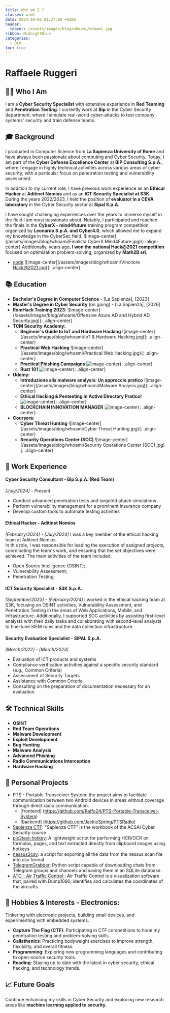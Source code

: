 ```yaml
---
title: Who am I ?
classes: wide
date: 2024-10-06 01:27:00 +0200
header:
  teaser: /assets/images/blog/whoami/whoami.jpg
ribbon: MidnightBlue
categories:
  - Bio
toc: true
---
```


# Raffaele Ruggeri

## 👨‍💻 **Who I Am**

I am a **Cyber Security Specialist** with extensive experience in **Red Teaming** and **Penetration Testing**. I currently work at **Bip** in the Cyber Security department, where I simulate real-world cyber-attacks to test company systems' security and train defense teams.
## 🎓 **Background**

I graduated in Computer Science from **La Sapienza University of Rome** and have always been passionate about computing and Cyber Security. Today, I am part of the **Cyber Defense Excellence Center** at **BIP Consulting S.p.A.**, where I engage in highly technical activities across various areas of cyber security, with a particular focus on penetration testing and vulnerability assessment. 

In addition to my current role, I have previous work experience as an **Ethical Hacker** at **Aditinet Nomios** and as an **ICT Security Specialist at S3K**. During the years 2022/2023, I held the position of **evaluator in a CEVA laboratory** in the Cyber Security sector at **Sipal S.p.A**. 

I have sought challenging experiences over the years to immerse myself in the field I am most passionate about. Notably, I participated and reached the finals in the **CyberX - mind4future** training program competition, organized by **Leonardo S.p.A. and Cyber4.0**, which allowed me to expand my knowledge in the CyberSec field. 
  ![image-center](/assets/images/blog/whoami/Finalista CyberX Mind4Future.jpg){: .align-center}
Additionally, years ago, **I won the national Hack@2021 competition** focused on optimization problem-solving, organized by **Math2B srl**. 
- [code](https://github.com/Raffo24/FINALE-HACK-2021)
  ![image-center](/assets/images/blog/whoami/Vincitore Hack@2021.jpg){: .align-center}
## 📚 **Education**

- **Bachelor's Degree in Computer Science** - [La Sapienza], [2023]
- **Master's Degree in Cyber Security** (on going) - [La Sapienza], [2026]
- **RomHack Training 2023**:
    ![image-center](/assets/images/blog/whoami/Offensive Azure AD and Hybrid AD Security.jpg){: .align-center}
- **TCM Security Academy:**
  - **Beginner's Guide to IoT and Hardware Hacking**
  ![image-center](/assets/images/blog/whoami/IoT & Hardware Hacking.jpg){: .align-center}
  -   **Practical Web Hacking**
  ![image-center](/assets/images/blog/whoami/Practical Web Hacking.jpg){: .align-center}
  -  **Practical Phishing Campaigns**
  ![image-center](/assets/images/blog/whoami/Phishing.jpg){: .align-center}
  - **Rust 101**
  ![image-center](/assets/images/blog/whoami/Rust.jpg){: .align-center}
- **Udemy:**
  - **Introduzione alla malware analysis: Un approccio pratico**
  ![image-center](/assets/images/blog/whoami/Malware Analysis.jpg){: .align-center}
  - **Ethical Hacking & Pentesting in Active Directory Pratico!**
  ![image-center](/assets/images/blog/whoami/ActiveDirectory.jpg){: .align-center}
  - **BLOCKCHAIN INNOVATION MANAGER**
  ![image-center](/assets/images/blog/whoami/Blockchain.jpg){: .align-center}
- **Coursera:**
  - **Cyber Threat Hunting**
  ![image-center](/assets/images/blog/whoami/Cyber Threat Hunting.jpg){: .align-center}
  - **Security Operations Center (SOC)**
  ![image-center](/assets/images/blog/whoami/Security Operations Center (SOC).jpg){: .align-center}

## 💼 **Work Experience**

#### Cyber Security Consultant - **Bip S.p.A.** (Red Team)  
*[July/2024] - Present*
  - Conduct advanced penetration tests and targeted attack simulations
  - Perform vulnerability management for a prominent insurance company
  - Develop custom tools to automate testing activities

#### Ethical Hacker - **Aditinet Nomios**
*[February/2024] - [July/2024]*
I was a key member of the ethical hacking team at Aditinet Nomios.  
In this role, I was responsible for leading the execution of assigned projects, coordinating the team's work, and ensuring that the set objectives were achieved.
The main activities of the team included:  
  - Open Source Intelligence (OSINT);  
  - Vulnerability Assessment;  
  - Penetration Testing;

#### ICT Security Specialist - **S3K S.p.A.**
*[September/2023] - [February/2024]*
I worked in the ethical hacking team at S3K, focusing on OSINT activities, Vulnerability Assessment, and Penetration Testing in the areas of Web Applications, Mobile, and Infrastructure.
Additionally, I supported SOC activities by assisting first-level analysts with their daily tasks and collaborating with second-level analysts to fine-tune SIEM rules and the data collection infrastructure.

#### Security Evaluation Specialist - **SIPAL S.p.A.**
*[March/2022] - [March/2023]*
  - Evaluation of ICT products and systems  
  - Compliance verification activities against a specific security standard (e.g., Common Criteria)  
  - Assessment of Security Targets  
  - Assistance with Common Criteria  
  - Consulting on the preparation of documentation necessary for an evaluation.  

## 🛠 **Technical Skills**
  - **OSINT**
  - **Red Team Operations**
  - **Malware Development**
  - **Exploit Development**
  - **Bug Hunting**
  - **Malware Analysis**
  - **Advanced Phishing**
  - **Radio Communications Interception**
  - **Hardware Hacking**

## 🔬 **Personal Projects**
  - PTS - Portable Transceiver System: the project aims to facilitate communication between two Android devices in areas without coverage through direct radio communication.
    - [frontend] (https://github.com/Raffo24/PTS-Portable-Transceiver-System)
    - [backend] (https://github.com/JackieSpring/PTSRadio)
  - [Sapienza CTF](https://github.com/Raffo24/SapienzaCTF): "Sapienza CTF" is the workbook of the ACSAI Cyber Security course
  - [pix2text-hotkey](https://github.com/Raffo24/pix2text-hotkey): A lightweight script for performing HCR/OCR on formulas, pages, and text extracted directly from clipboard images using hotkeys
  - [nessus2csv](https://github.com/Raffo24/nessus2csv): a script for exporting all the data from the nessus scan file into csv format
  - [TelegramGrabber](https://github.com/Raffo24/TelegramGrabber): Python script capable of downloading chats from Telegram groups and channels and saving them in an SQLite database.
  - [ATC - Air Traffic Control ](https://github.com/Raffo24/AirTrafficControl): Air Traffic Control is a visualization software that, paired with Dump1090, identifies and calculates the coordinates of the aircrafts.

## 🎯 **Hobbies & Interests** - **Electronics**: 
Tinkering with electronic projects, building small devices, and experimenting with embedded systems. 
  - **Capture The Flag (CTF)**: Participating in CTF competitions to hone my penetration testing and problem-solving skills. 
  - **Calisthenics**: Practicing bodyweight exercises to improve strength, flexibility, and overall fitness.
  - **Programming**: Exploring new programming languages and contributing to open-source security tools.
  - **Reading**: Staying up to date with the latest in cyber security, ethical hacking, and technology trends.

## 📈 **Future Goals**

Continue enhancing my skills in Cyber Security and exploring new research areas like **machine learning applied to security**.
